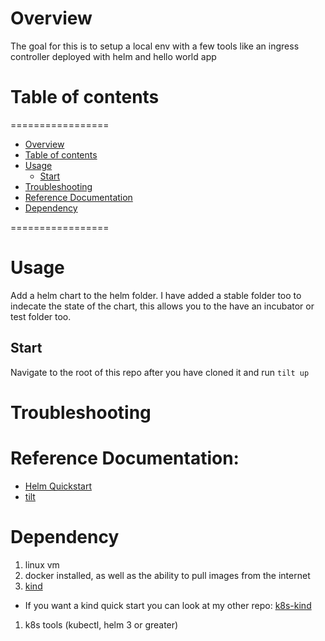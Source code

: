 # Overview

The goal for this is to setup a local env with a few tools like an ingress controller deployed with helm and hello world app

# Table of contents
=================
<!--ts-->
   * [Overview](#Overview)
   * [Table of contents](#table-of-contents)
   * [Usage](#usage)
      * [Start](#Start)
   * [Troubleshooting](#Troubleshooting)
   * [Reference Documentation](#Reference-Documentation)
   * [Dependency](#dependency)
<!--te-->
=================

# Usage

Add a helm chart to the helm folder. I have added a stable folder too to indecate the state of the chart, this allows you to the have an incubator or test folder too.

## Start

Navigate to the root of this repo after you have cloned it and run `tilt up`

# Troubleshooting 

# Reference Documentation:

* [Helm Quickstart](https://helm.sh/docs/intro/quickstart/)
* [tilt](https://docs.tilt.dev/)

# Dependency

1. linux vm
1. docker installed, as well as the ability to pull images from the internet
1. [kind](https://kind.sigs.k8s.io/)
  * If you want a kind quick start you can look at my other repo: [k8s-kind](https://github.com/onzyone/k8s-kind) 
1. k8s tools (kubectl, helm 3 or greater)
